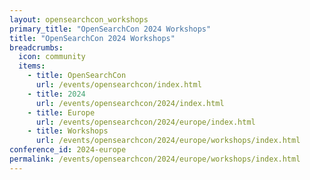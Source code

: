 ```yaml
---
layout: opensearchcon_workshops
primary_title: "OpenSearchCon 2024 Workshops"
title: "OpenSearchCon 2024 Workshops"
breadcrumbs:
  icon: community
  items:
    - title: OpenSearchCon
      url: /events/opensearchcon/index.html
    - title: 2024
      url: /events/opensearchcon/2024/index.html
    - title: Europe
      url: /events/opensearchcon/2024/europe/index.html
    - title: Workshops
      url: /events/opensearchcon/2024/europe/workshops/index.html
conference_id: 2024-europe
permalink: /events/opensearchcon/2024/europe/workshops/index.html
---
```


